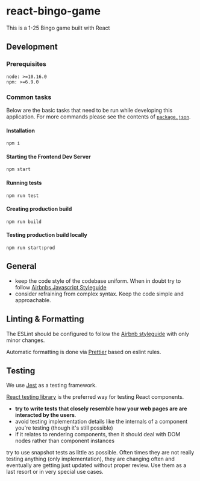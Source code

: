 # react-bingo-game

This is a 1-25 Bingo game built with React

## Development

### Prerequisites
    node: >=10.16.0
    npm: >=6.9.0

### Common tasks
Below are the basic tasks that need to be run while developing this application. For more commands
please see the contents of [`package.json`](package.json).

#### Installation
    npm i

#### Starting the Frontend Dev Server
    npm start

#### Running tests
    npm run test

#### Creating production build
    npm run build

#### Testing production build locally
    npm run start:prod

## General

- keep the code style of the codebase uniform. When in doubt try to follow [Airbnbs Javascript Styleguide](https://github.com/airbnb/javascript)
- consider refraining from complex syntax. Keep the code simple and approachable.

## Linting & Formatting

The ESLint should be configured to follow the [Airbnb styleguide](https://www.npmjs.com/package/eslint-config-airbnb) with only minor changes.

Automatic formatting is done via [Prettier](https://prettier.io/) based on eslint rules.

## Testing

We use [Jest](https://jestjs.io/) as a testing framework.

[React testing library](https://testing-library.com/docs/react-testing-library/intro/) is the preferred way for testing React components.

- __try to write tests that closely resemble how your web pages are are interacted by the users__.
- avoid testing implementation details like the internals of a component you're testing (though it's still possible)
- if it relates to rendering components, then it should deal with DOM nodes rather than component instances

try to use snapshot tests as little as possible. Often times they are not really testing anything (only implementation), they are changing often and eventually are getting just updated without proper review. Use them as a last resort or in very special use cases.
